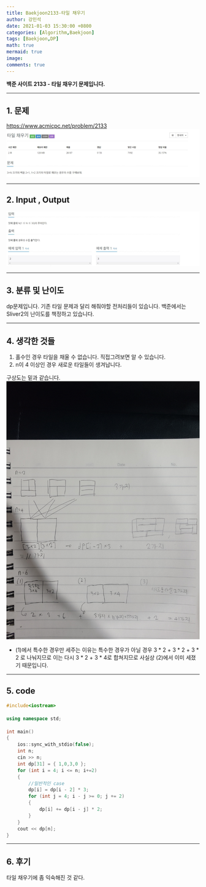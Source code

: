 ```yaml
---
title: Baekjoon2133-타일 채우기
author: 강민석
date: 2021-01-03 15:30:00 +0800
categories: [Algorithm,Baekjoon]
tags: [Baekjoon,DP]
math: true
mermaid: true
image: 
comments: true
---
```


**백준 사이트 2133 - 타일 채우기 문제입니다.**

-----  

## 1. 문제
<https://www.acmicpc.net/problem/2133>
![](/assets/img/sample/Baekjoon/2133/Problem.JPG)

-----  

## 2. Input , Output
![](/assets/img/sample/Baekjoon/2133/input.JPG)

-----  

## 3. 분류 및 난이도

dp문제입니다. 기존 타일 문제과 달리 해줘야할 전처리들이 있습니다.
백준에서는 Sliver2의 난이도를 책정하고 있습니다.

-----  

## 4. 생각한 것들

1. 홀수인 경우 타일을 채울 수 없습니다. 직접그려보면 알 수 있습니다.
2. n이 4 이상인 경우 새로운 타일들이 생겨납니다. 

구상도는 밑과 같습니다.  
![](/assets/img/sample/Baekjoon/2133/draw.JPG)

- (1)에서 특수한 경우만 세주는 이유는 특수한 경우가 아닐 경우 3 * 2 + 3 * 2 + 3 * 2 로 나눠지므로 이는 다시 3 * 2 + 3 * 4로 합쳐지므로 사실상 (2)에서 이미 세졌기 때문입니다.

-----  

## 5. code

```c++
#include<iostream>

using namespace std;

int main()
{
	ios::sync_with_stdio(false);
	int n;
	cin >> n;
	int dp[31] = { 1,0,3,0 };
	for (int i = 4; i <= n; i+=2)
	{
		//일반적인 case
		dp[i] = dp[i - 2] * 3;
		for (int j = 4; i - j >= 0; j += 2)
		{
			dp[i] += dp[i - j] * 2;
		}	
	}
	cout << dp[n];
}
```

-----

## 6. 후기
타일 채우기에 좀 익숙해진 것 같다.
